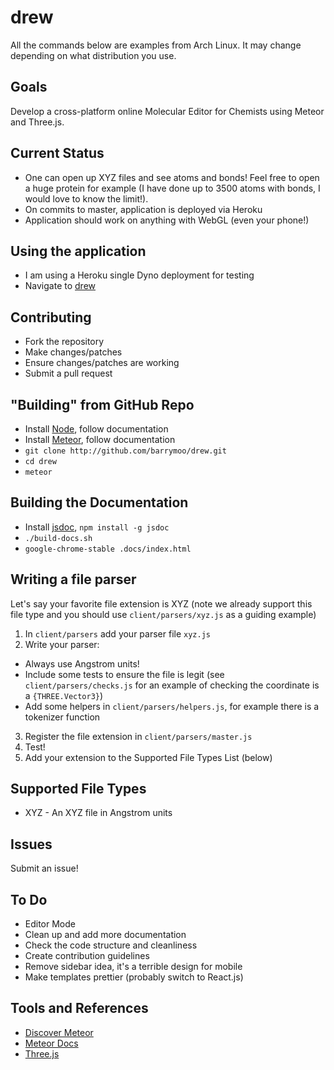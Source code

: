 # drew

All the commands below are examples from Arch Linux. It may change depending on
what distribution you use.

## Goals

Develop a cross-platform online Molecular Editor for Chemists using Meteor and Three.js.

## Current Status

* One can open up XYZ files and see atoms and bonds! Feel free to open
a huge protein for example (I have done up to 3500 atoms with bonds, I would
love to know the limit!).
* On commits to master, application is deployed via Heroku
* Application should work on anything with WebGL (even your phone!)

## Using the application

* I am using a Heroku single Dyno deployment for testing
* Navigate to [drew](http://drew-molecules.herokuapp.com/)

## Contributing

* Fork the repository
* Make changes/patches
* Ensure changes/patches are working
* Submit a pull request

## "Building" from GitHub Repo

* Install [Node](https://nodejs.org/en/), follow documentation
* Install [Meteor](https://www.meteor.com/), follow documentation
* `git clone http://github.com/barrymoo/drew.git`
* `cd drew`
* `meteor`

## Building the Documentation

* Install [jsdoc](http://usejsdoc.org/), `npm install -g jsdoc`
* `./build-docs.sh`
* `google-chrome-stable .docs/index.html`

## Writing a file parser

Let's say your favorite file extension is XYZ (note we already support this file type
and you should use `client/parsers/xyz.js` as a guiding example)

1. In `client/parsers` add your parser file `xyz.js`
2. Write your parser:
* Always use Angstrom units!
* Include some tests to ensure the file is legit (see
  `client/parsers/checks.js` for an example of checking the coordinate is a
  `{THREE.Vector3}`)
* Add some helpers in `client/parsers/helpers.js`, for example there is a
  tokenizer function
3. Register the file extension in `client/parsers/master.js`
4. Test!
5. Add your extension to the Supported File Types List (below)

## Supported File Types

* XYZ - An XYZ file in Angstrom units

## Issues

Submit an issue!

## To Do

* Editor Mode
* Clean up and add more documentation
* Check the code structure and cleanliness
* Create contribution guidelines
* Remove sidebar idea, it's a terrible design for mobile
* Make templates prettier (probably switch to React.js)

## Tools and References

* [Discover Meteor](https://book.discovermeteor.com)
* [Meteor Docs](http://docs.meteor.com/#/basic)
* [Three.js](http://threejs.org)
